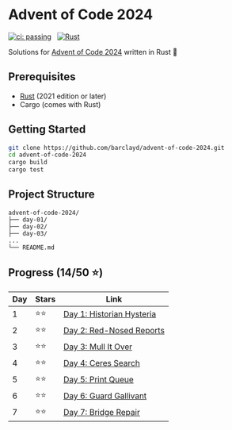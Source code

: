# Advent of Code 2024

[![ci: passing](https://img.shields.io/badge/ci-passing-brightgreen?style=for-the-badge)](https://github.com/barclayd/advent-of-code-2024/actions)
&nbsp;
[![Rust](https://img.shields.io/badge/rust-%23000000.svg?style=for-the-badge&logo=rust&logoColor=orange)](https://www.rust-lang.org/)

Solutions for [Advent of Code 2024](https://adventofcode.com/2024) written in Rust 🦀

## Prerequisites

- [Rust](https://www.rust-lang.org/tools/install) (2021 edition or later)
- Cargo (comes with Rust)

## Getting Started

```bash
git clone https://github.com/barclayd/advent-of-code-2024.git
cd advent-of-code-2024
cargo build
cargo test
```

## Project Structure

```
advent-of-code-2024/
├── day-01/
├── day-02/
├── day-03/
...
└── README.md
```

## Progress (14/50 ⭐️)

| Day | Stars | Link                                                             |
|-----|-------|------------------------------------------------------------------|
| 1 | ⭐️⭐️ | [Day 1: Historian Hysteria](https://adventofcode.com/2024/day/1) |
| 2 | ⭐️⭐️ | [Day 2: Red-Nosed Reports](https://adventofcode.com/2024/day/2)  |
| 3 | ⭐️⭐️ | [Day 3: Mull It Over](https://adventofcode.com/2024/day/3)       |
| 4 | ⭐️⭐️ | [Day 4: Ceres Search](https://adventofcode.com/2024/day/4)       |
| 5 | ⭐️⭐️ | [Day 5: Print Queue](https://adventofcode.com/2024/day/5)        |
| 6 | ⭐️⭐️ | [Day 6: Guard Gallivant](https://adventofcode.com/2024/day/6)    |
| 7 | ⭐️⭐️ | [Day 7: Bridge Repair](https://adventofcode.com/2024/day/7)      |
